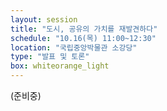 ```yaml
---
layout: session
title: "도시, 공유의 가치를 재발견하다"
schedule: "10.16(목) 11:00~12:30"
location: "국립중앙박물관 소강당"
type: "발표 및 토론"
box: whiteorange_light
---
```


(준비중)
